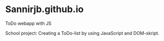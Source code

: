 # Sannirjb.github.io
ToDo webapp with JS

School project:
Creating a ToDo-list by using JavaScript and DOM-skript.

